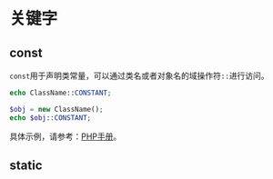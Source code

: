 # 关键字

## const

`const`用于声明类常量，可以通过类名或者对象名的域操作符`::`进行访问。

```php
echo ClassName::CONSTANT;
```

```php
$obj = new ClassName();
echo $obj::CONSTANT;
```

具体示例，请参考：[PHP手册](http://php.net/manual/zh/language.oop5.constants.php)。


## static


